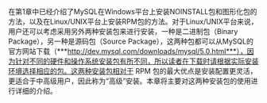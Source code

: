 

在第1章中已经介绍了MySQL在Windows平台上安装NOINSTALL包和图形化包的方法，以及在Linux/UNIX平台上安装RPM包的方法。对于Linux/UNIX平台来说，用户还可以考虑采用另外两种安装包来进行安装，一种是二进制包（Binary Package），另一种是源码包（Source Package），这两种包都可以从MySQL的官方网站下载（***http://dev.mysql.com/downloads/mysql/5.0.html***），因为针对不同的硬件和操作系统安装包有所不同，所以读者在下载时请根据实际安装环境选择相应的包。这两种安装包相对于 RPM 包的最大优点是安装配置更灵活，更适合于中高级用户，因此称为“高级”安装。本章将主要对这两种安装包的使用进行详细的介绍。



